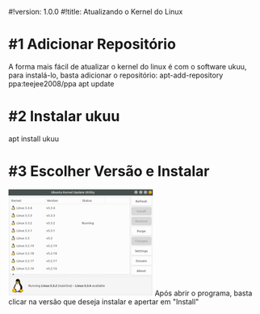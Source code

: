 #!version: 1.0.0
#!title: Atualizando o Kernel do Linux

# #1 Adicionar Repositório
A forma mais fácil de atualizar o kernel do linux é com o software ukuu, para instalá-lo, basta adicionar o repositório:
<sudo>apt-add-repository ppa:teejee2008/ppa</sudo>
<sudo>apt update</sudo>

# #2 Instalar ukuu
<sudo>apt install ukuu</sudo>

# #3 Escolher Versão e Instalar
<img src='ukuu.png'>
Após abrir o programa, basta clicar na versão que deseja instalar e apertar em "Install"